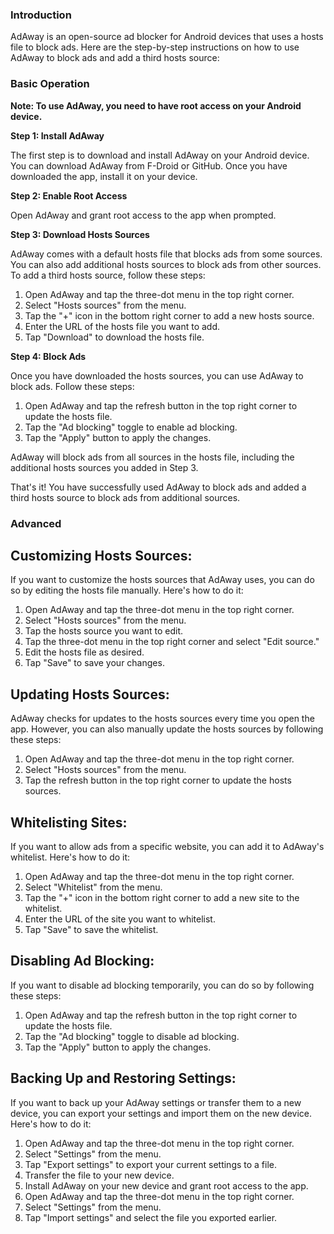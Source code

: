 ### Introduction

AdAway is an open-source ad blocker for Android devices that uses a hosts file to block ads. Here are the step-by-step instructions on how to use AdAway to block ads and add a third hosts source:


### Basic Operation

**Note: To use AdAway, you need to have root access on your Android device.**

**Step 1: Install AdAway**

The first step is to download and install AdAway on your Android device. You can download AdAway from F-Droid or GitHub. Once you have downloaded the app, install it on your device.

**Step 2: Enable Root Access**

Open AdAway and grant root access to the app when prompted.

**Step 3: Download Hosts Sources**

AdAway comes with a default hosts file that blocks ads from some sources. You can also add additional hosts sources to block ads from other sources. To add a third hosts source, follow these steps:

1. Open AdAway and tap the three-dot menu in the top right corner.
2. Select "Hosts sources" from the menu.
3. Tap the "+" icon in the bottom right corner to add a new hosts source.
4. Enter the URL of the hosts file you want to add.
5. Tap "Download" to download the hosts file.

**Step 4: Block Ads**

Once you have downloaded the hosts sources, you can use AdAway to block ads. Follow these steps:

1. Open AdAway and tap the refresh button in the top right corner to update the hosts file.
2. Tap the "Ad blocking" toggle to enable ad blocking.
3. Tap the "Apply" button to apply the changes.

AdAway will block ads from all sources in the hosts file, including the additional hosts sources you added in Step 3.

That's it! You have successfully used AdAway to block ads and added a third hosts source to block ads from additional sources.


### Advanced

**Customizing Hosts Sources:**
-----

If you want to customize the hosts sources that AdAway uses, you can do so by editing the hosts file manually. Here's how to do it:

1. Open AdAway and tap the three-dot menu in the top right corner.
2. Select "Hosts sources" from the menu.
3. Tap the hosts source you want to edit.
4. Tap the three-dot menu in the top right corner and select "Edit source."
5. Edit the hosts file as desired.
6. Tap "Save" to save your changes.

**Updating Hosts Sources:**
------

AdAway checks for updates to the hosts sources every time you open the app. However, you can also manually update the hosts sources by following these steps:

1. Open AdAway and tap the three-dot menu in the top right corner.
2. Select "Hosts sources" from the menu.
3. Tap the refresh button in the top right corner to update the hosts sources.

**Whitelisting Sites:**
------

If you want to allow ads from a specific website, you can add it to AdAway's whitelist. Here's how to do it:

1. Open AdAway and tap the three-dot menu in the top right corner.
2. Select "Whitelist" from the menu.
3. Tap the "+" icon in the bottom right corner to add a new site to the whitelist.
4. Enter the URL of the site you want to whitelist.
5. Tap "Save" to save the whitelist.

**Disabling Ad Blocking:**
------

If you want to disable ad blocking temporarily, you can do so by following these steps:

1. Open AdAway and tap the refresh button in the top right corner to update the hosts file.
2. Tap the "Ad blocking" toggle to disable ad blocking.
3. Tap the "Apply" button to apply the changes.

**Backing Up and Restoring Settings:**
------

If you want to back up your AdAway settings or transfer them to a new device, you can export your settings and import them on the new device. Here's how to do it:

1. Open AdAway and tap the three-dot menu in the top right corner.
2. Select "Settings" from the menu.
3. Tap "Export settings" to export your current settings to a file.
4. Transfer the file to your new device.
5. Install AdAway on your new device and grant root access to the app.
6. Open AdAway and tap the three-dot menu in the top right corner.
7. Select "Settings" from the menu.
8. Tap "Import settings" and select the file you exported earlier.
